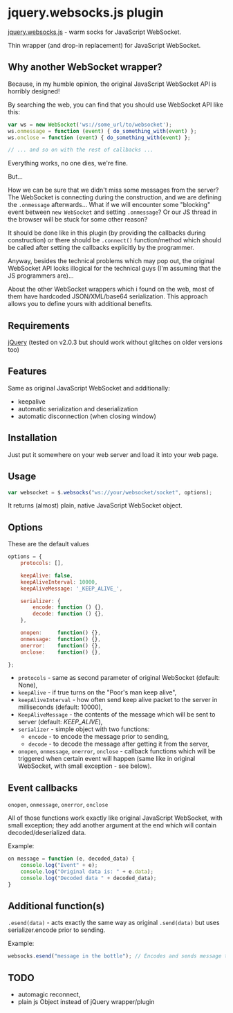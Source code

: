 jquery.websocks.js plugin
=========================

[jquery.websocks.js](http://github.com) - warm socks for JavaScript WebSocket.

Thin wrapper (and drop-in replacement) for JavaScript WebSocket.

Why another WebSocket wrapper?
------------------------------

Because, in my humble opinion, the original JavaScript WebSocket API is horribly designed!

By searching the web, you can find that you should use WebSocket API like this:

```js
var ws = new WebSocket('ws://some_url/to/websocket');
ws.onmessage = function (event) { do_something_with(event) };
ws.onclose = function (event) { do_something_with(event) };

// ... and so on with the rest of callbacks ...
```

Everything works, no one dies, we're fine.

But...

How we can be sure that we didn't miss some messages from the server?
The WebSocket is connecting during the construction, and we are defining the ```.onmessage``` afterwards...
What if we will encounter some "blocking" event between ```new WebSocket``` and setting ```.onmessage```? Or our JS thread in the browser will be stuck for some other reason?

It should be done like in this plugin (by providing the callbacks during construction) or there should be ```.connect()``` function/method which should be called after setting the callbacks explicitly by the programmer.

Anyway, besides the technical problems which may pop out, the original WebSocket API looks illogical for the technical guys (I'm assuming that the JS programmers are)...

About the other WebSocket wrappers which i found on the web, most of them have hardcoded JSON/XML/base64 serialization. This approach allows you to define yours with additional benefits.

Requirements
------------

[jQuery](http://jquery.com/) (tested on v2.0.3 but should work without glitches on older versions too)

Features
--------

Same as original JavaScript WebSocket and additionally:

* keepalive
* automatic serialization and deserialization
* automatic disconnection (when closing window)

Installation
------------

Just put it somewhere on your web server and load it into your web page.

Usage
-----

```js
var websocket = $.websocks("ws://your/websocket/socket", options);
```

It returns (almost) plain, native JavaScript WebSocket object.

Options
-------

These are the default values

```js
options = {
    protocols: [],

    keepAlive: false,
    keepAliveInterval: 10000,
    keepAliveMessage: '_KEEP_ALIVE_',

    serializer: {
        encode: function () {},
        decode: function () {},
    },

    onopen:     function() {},
    onmessage:  function() {},
    onerror:    function() {},
    onclose:    function() {},

};
```

- ```protocols``` - same as second parameter of original WebSocket (default: None),
- ```keepAlive``` - if true turns on the "Poor's man keep alive",
- ```keepAliveInterval``` - how often send keep alive packet to the server in milliseconds (default: 10000),
- ```KeepAliveMessage``` - the contents of the message which will be sent to server (default: _KEEP_ALIVE_),
- ```serializer``` - simple object with two functions:
  - ```encode``` - to encode the message prior to sending,
  - ```decode``` - to decode the message after getting it from the server,
- ```onopen```, ```onmessage```, ```onerror```, ```onclose``` - callback functions which will be triggered when certain event will happen (same like in original WebSocket, with small exception - see below).

Event callbacks
---------------

```onopen```, ```onmessage```, ```onerror```, ```onclose```

All of those functions work exactly like original JavaScript WebSocket, with small exception; they add another argument at the end which will contain decoded/deserialized data.

Example:

```js
on message = function (e, decoded_data) {
    console.log("Event" + e);
    console.log("Original data is: " + e.data);
    console.log("Decoded data " + decoded_data);
}
```

Additional function(s)
----------------------

```.esend(data)``` - acts exactly the same way as original ```.send(data)``` but uses serializer.encode prior to sending.

Example:

```js
websocks.esend("message in the bottle"); // Encodes and sends message to the web socket server
```

TODO
----

- automagic reconnect,
- plain js Object instead of jQuery wrapper/plugin
